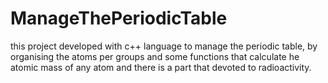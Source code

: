 # ManageThePeriodicTable
this project developed with c++ language to manage the periodic table, by organising the atoms per groups and some functions that calculate he atomic mass of any atom and there is a part that devoted to radioactivity.
